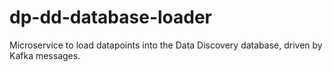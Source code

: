 # dp-dd-database-loader

Microservice to load datapoints into the Data Discovery database, driven by Kafka messages.
